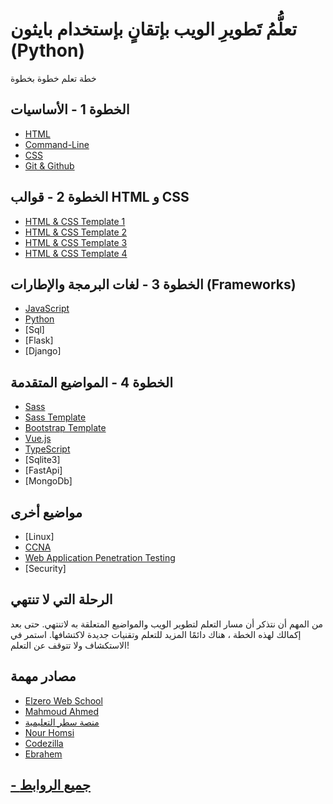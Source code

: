 # تعلُّمُ تَطويرِ الويب بإتقانٍ بإستخدام بايثون (Python)




خطة تعلم خطوة بخطوة



## الخطوة 1 - الأساسيات
- [HTML](https://www.youtube.com/playlist?list=PLDoPjvoNmBAw_t_XWUFbBX-c9MafPk9ji)
- [Command-Line](https://www.youtube.com/playlist?list=PLDoPjvoNmBAxzNO8ixW83Sf8FnLy_MkUT)
- [CSS](https://www.youtube.com/playlist?list=PLDoPjvoNmBAzjsz06gkzlSrlev53MGIKe) 
- [Git & Github](https://www.youtube.com/playlist?list=PLDoPjvoNmBAw4eOj58MZPakHjaO3frVMF)

## الخطوة 2 - قوالب HTML و CSS
- [HTML & CSS Template 1](https://www.youtube.com/playlist?list=PLDoPjvoNmBAzHSjcR-HnW9tnxyuye8KbF)
- [HTML & CSS Template 2](https://www.youtube.com/playlist?list=PLDoPjvoNmBAy1l-2A21ng3gxEyocruT0t)
- [HTML & CSS Template 3](https://www.youtube.com/playlist?list=PLDoPjvoNmBAxuCSp2_-9LurPqRVwketnc)
- [HTML & CSS Template 4](https://www.youtube.com/playlist?list=PLDoPjvoNmBAyGaRGzPVZCkYx5L7Mo9Tbh)

## الخطوة 3 - لغات البرمجة والإطارات (Frameworks)
- [JavaScript](https://www.youtube.com/playlist?list=PLDoPjvoNmBAx3kiplQR_oeDqLDBUDYwVv)
- [Python](https://www.youtube.com/playlist?list=PLDoPjvoNmBAyE_gei5d18qkfIe-Z8mocs)
- [Sql]
- [Flask]
- [Django]

## الخطوة 4 - المواضيع المتقدمة
- [Sass](https://www.youtube.com/playlist?list=PLDoPjvoNmBAzlpyFHOaB3b-eubmF0TAV2)
- [Sass Template](https://www.youtube.com/playlist?list=PLDoPjvoNmBAz9sluuyOWPifXvySgrGma8)
- [Bootstrap Template](https://www.youtube.com/playlist?list=PLDoPjvoNmBAyvm7f--dc6XqkpfDcen_vQ)
- [Vue.js](https://www.youtube.com/playlist?list=PLDoPjvoNmBAxr5AqK3Yz4DWYKVSmIFziw)
- [TypeScript](https://www.youtube.com/playlist?list=PLDoPjvoNmBAy532K9M_fjiAmrJ0gkCyLJ)
- [Sqlite3]
- [FastApi]
- [MongoDb]



## مواضيع أخرى
- [Linux]
- [CCNA](https://www.youtube.com/playlist?list=PLpwHU9rNXAVurp2h2Jh-cd4-8XjkT5osu)
- [Web Application Penetration Testing](https://www.youtube.com/playlist?list=PLv7cogHXoVhXvHPzIl1dWtBiYUAL8baHj)
- [Security]

## الرحلة التي لا تنتهي
من المهم أن نتذكر أن مسار التعلم لتطوير الويب والمواضيع المتعلقة به لاتنتهي. حتى بعد إكمالك لهذه الخطة ، هناك دائمًا المزيد للتعلم وتقنيات جديدة لاكتشافها. استمر في الاستكشاف ولا تتوقف عن التعلم!

## مصادر مهمة
- [Elzero Web School](https://www.youtube.com/@ElzeroWebSchool)
- [Mahmoud Ahmed](https://www.youtube.com/@MahmoudAhmed6/)
- [منصة سطر التعليمية](https://satr.codes/)
- [Nour Homsi](https://www.youtube.com/@NourHomsi)
- [Codezilla](https://www.youtube.com/@Codezilla)
- [Ebrahem](https://www.youtube.com/@Zigoo0)

## [ - جميع الروابط](https://raw.githubusercontent.com/YSF-KNJ/Mastering-Web-Development-in-Arabic/main/links.txt)

